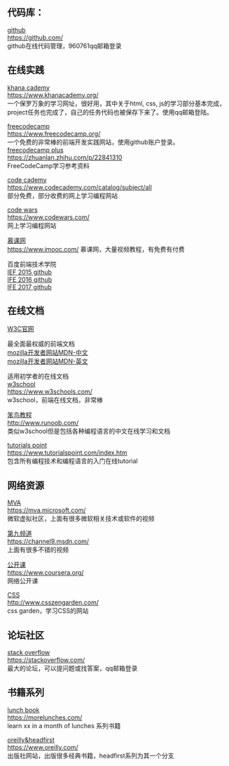 ## 代码库：
[github](https://github.com/)  
https://github.com/  
github在线代码管理，960761qq邮箱登录

## 在线实践
[khana cademy](https://www.khanacademy.org/)    
https://www.khanacademy.org/  
一个保罗万象的学习网址，很好用，其中关于html, css, js的学习部分基本完成，project任务也完成了，自己的任务代码也被保存下来了。使用qq邮箱登陆。

[freecodecamp](https://www.freecodecamp.org/)     
https://www.freecodecamp.org/  
一个免费的非常棒的前端开发实践网站，使用github账户登录。  
[freecodecamp plus](https://zhuanlan.zhihu.com/p/22841310)  
https://zhuanlan.zhihu.com/p/22841310  
FreeCodeCamp学习参考资料

[code cademy](https://www.codecademy.com/catalog/subject/all)    
https://www.codecademy.com/catalog/subject/all  
部分免费，部分收费的网上学习编程网站

[code wars](https://www.codewars.com/)    
https://www.codewars.com/  
网上学习编程网站

[慕课网](https://www.imooc.com/ )  
https://www.imooc.com/ 
慕课网，大量视频教程，有免费有付费

百度前端技术学院  
[IEF 2015 github](https://github.com/baidu-ife/ife)  
[IFE 2016  github](https://github.com/pkjy/ife-task)  
[IFE 2017 github](https://github.com/AtrisMio/ife-2017)  

## 在线文档
[W3C官网](http://www.w3.org/)

最全面最权威的前端文档  
[mozilla开发者网站MDN-中文](https://developer.mozilla.org/zh-CN/)  
[mozilla开发者网站MDN-英文](https://developer.mozilla.org/en-US/)

适用初学者的在线文档  
[w3school](https://www.w3schools.com/)    
https://www.w3schools.com/  
w3school，前端在线文档，非常棒

[笨鸟教程](http://www.runoob.com/)  
http://www.runoob.com/  
类似w3school但是包括各种编程语言的中文在线学习和文档

[tutorials point](https://www.tutorialspoint.com/index.htm)    
https://www.tutorialspoint.com/index.htm  
包含所有编程技术和编程语言的入门在线tutorial

## 网络资源
[MVA](https://mva.microsoft.com/)  
https://mva.microsoft.com/  
微软虚拟社区，上面有很多微软相关技术或软件的视频

[第九频道](https://channel9.msdn.com/)    
https://channel9.msdn.com/  
上面有很多不错的视频

[公开课](https://www.coursera.org/)  
https://www.coursera.org/  
网络公开课

[CSS](http://www.csszengarden.com/)  
http://www.csszengarden.com/  
css garden，学习CSS的网站

## 论坛社区
[stack overflow](https://stackoverflow.com/)  
https://stackoverflow.com/  
最大的论坛，可以提问题或找答案，qq邮箱登录

## 书籍系列
[lunch book](https://morelunches.com/)  
https://morelunches.com/  
learn xx in a month of lunches 系列书籍

[oreilly&headfirst](https://www.oreilly.com/)  
https://www.oreilly.com/  
出版社网站，出版很多经典书籍，headfirst系列为其一个分支
